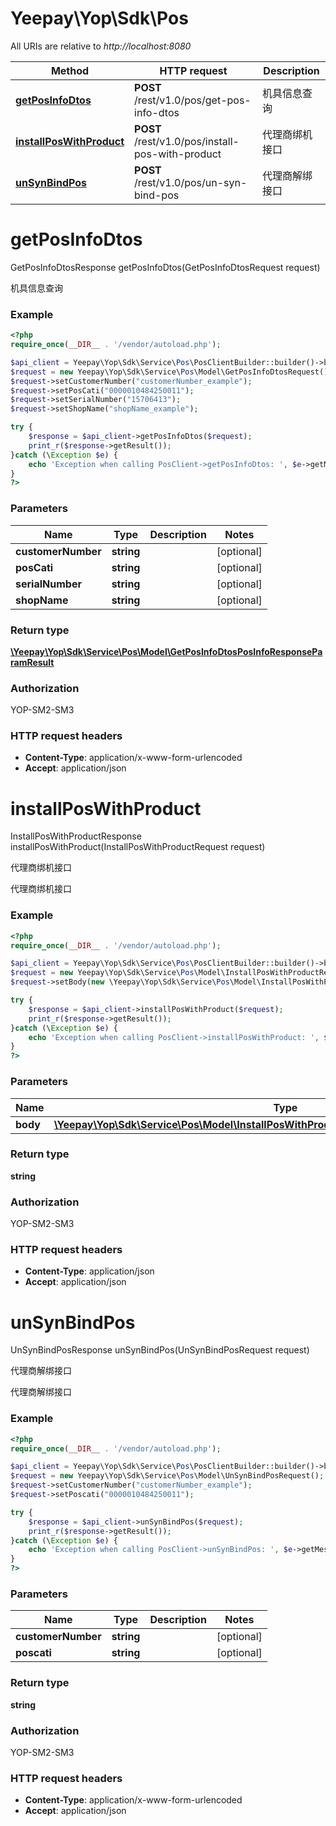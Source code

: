 # Yeepay\Yop\Sdk\Pos

All URIs are relative to *http://localhost:8080*

Method | HTTP request | Description
------------- | ------------- | -------------
[**getPosInfoDtos**](Pos.md#getPosInfoDtos) | **POST** /rest/v1.0/pos/get-pos-info-dtos | 机具信息查询
[**installPosWithProduct**](Pos.md#installPosWithProduct) | **POST** /rest/v1.0/pos/install-pos-with-product | 代理商绑机接口
[**unSynBindPos**](Pos.md#unSynBindPos) | **POST** /rest/v1.0/pos/un-syn-bind-pos | 代理商解绑接口


# **getPosInfoDtos**
GetPosInfoDtosResponse getPosInfoDtos(GetPosInfoDtosRequest request)

机具信息查询

### Example
```php
<?php
require_once(__DIR__ . '/vendor/autoload.php');

$api_client = Yeepay\Yop\Sdk\Service\Pos\PosClientBuilder::builder()->build();
$request = new Yeepay\Yop\Sdk\Service\Pos\Model\GetPosInfoDtosRequest();
$request->setCustomerNumber("customerNumber_example");
$request->setPosCati("0000010484250011");
$request->setSerialNumber("15706413");
$request->setShopName("shopName_example");

try {
    $response = $api_client->getPosInfoDtos($request);
    print_r($response->getResult());
}catch (\Exception $e) {
    echo 'Exception when calling PosClient->getPosInfoDtos: ', $e->getMessage(), PHP_EOL;
}
?>
```

### Parameters

Name | Type | Description  | Notes
------------- | ------------- | ------------- | -------------
 **customerNumber** | **string**|  | [optional]
 **posCati** | **string**|  | [optional]
 **serialNumber** | **string**|  | [optional]
 **shopName** | **string**|  | [optional]

### Return type
[**\Yeepay\Yop\Sdk\Service\Pos\Model\GetPosInfoDtosPosInfoResponseParamResult**](../Model/GetPosInfoDtosPosInfoResponseParamResult.md)
### Authorization

YOP-SM2-SM3


### HTTP request headers

 - **Content-Type**: application/x-www-form-urlencoded
 - **Accept**: application/json

# **installPosWithProduct**
InstallPosWithProductResponse installPosWithProduct(InstallPosWithProductRequest request)

代理商绑机接口

代理商绑机接口

### Example
```php
<?php
require_once(__DIR__ . '/vendor/autoload.php');

$api_client = Yeepay\Yop\Sdk\Service\Pos\PosClientBuilder::builder()->build();
$request = new Yeepay\Yop\Sdk\Service\Pos\Model\InstallPosWithProductRequest();
$request->setBody(new \Yeepay\Yop\Sdk\Service\Pos\Model\InstallPosWithProductInstallPosWithProductParamParam());

try {
    $response = $api_client->installPosWithProduct($request);
    print_r($response->getResult());
}catch (\Exception $e) {
    echo 'Exception when calling PosClient->installPosWithProduct: ', $e->getMessage(), PHP_EOL;
}
?>
```

### Parameters

Name | Type | Description  | Notes
------------- | ------------- | ------------- | -------------
 **body** | [**\Yeepay\Yop\Sdk\Service\Pos\Model\InstallPosWithProductInstallPosWithProductParamParam**](../Model/InstallPosWithProductInstallPosWithProductParamParam.md)|  |

### Return type
**string**
### Authorization

YOP-SM2-SM3


### HTTP request headers

 - **Content-Type**: application/json
 - **Accept**: application/json

# **unSynBindPos**
UnSynBindPosResponse unSynBindPos(UnSynBindPosRequest request)

代理商解绑接口

代理商解绑接口

### Example
```php
<?php
require_once(__DIR__ . '/vendor/autoload.php');

$api_client = Yeepay\Yop\Sdk\Service\Pos\PosClientBuilder::builder()->build();
$request = new Yeepay\Yop\Sdk\Service\Pos\Model\UnSynBindPosRequest();
$request->setCustomerNumber("customerNumber_example");
$request->setPoscati("0000010484250011");

try {
    $response = $api_client->unSynBindPos($request);
    print_r($response->getResult());
}catch (\Exception $e) {
    echo 'Exception when calling PosClient->unSynBindPos: ', $e->getMessage(), PHP_EOL;
}
?>
```

### Parameters

Name | Type | Description  | Notes
------------- | ------------- | ------------- | -------------
 **customerNumber** | **string**|  | [optional]
 **poscati** | **string**|  | [optional]

### Return type
**string**
### Authorization

YOP-SM2-SM3


### HTTP request headers

 - **Content-Type**: application/x-www-form-urlencoded
 - **Accept**: application/json

